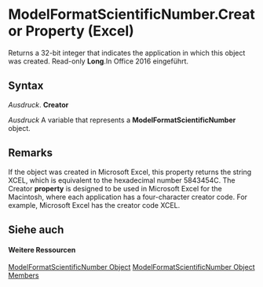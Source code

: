 
# ModelFormatScientificNumber.Creator Property (Excel)

Returns a 32-bit integer that indicates the application in which this object was created. Read-only  **Long**.In Office 2016 eingeführt.


## Syntax

 _Ausdruck_. **Creator**

 _Ausdruck_ A variable that represents a **ModelFormatScientificNumber** object.


## Remarks

If the object was created in Microsoft Excel, this property returns the string XCEL, which is equivalent to the hexadecimal number 5843454C. The Creator  **property** is designed to be used in Microsoft Excel for the Macintosh, where each application has a four-character creator code. For example, Microsoft Excel has the creator code XCEL.


## Siehe auch


#### Weitere Ressourcen


[ModelFormatScientificNumber Object](0099a473-0848-05ad-abe5-b36b70d4a2da.md)
[ModelFormatScientificNumber Object Members](http://msdn.microsoft.com/library/7d5e4324-de5d-3931-81eb-1300b196c7e1%28Office.15%29.aspx)